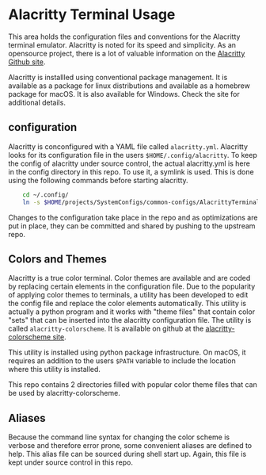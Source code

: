 # Alacritty Terminal Usage

This area holds the configuration files and conventions for the Alacritty terminal emulator.  Alacritty is noted for its speed and simplicity. As an opensource project, there is a lot of valuable information on the [Alacritty Github site](https://github.com/alacritty/alacritty). 

Alacritty is installled using conventional package management.  It is available as a package for linux distributions and available as a homebrew package for macOS. It is also available for Windows.  Check the site for additional details.

## configuration

Alacritty is conconfigured with a YAML file called `alacritty.yml`. Alacritty looks for its configuration file in the users `$HOME/.config/alacritty`. To keep the config of alacritty under source control, the actual alacritty.yml is here in the config directory in this repo.  To use it, a symlink is used. This is done using the following commands before starting alacritty.

``` bash
    cd ~/.config/
    ln -s $HOME/projects/SystemConfigs/common-configs/AlacrittyTerminal/config ./alacritty
```

Changes to the configuration take place in the repo and as optimizations are put in place, they can be committed and shared by pushing to the upstream repo.

## Colors and Themes

Alacritty is a true color terminal. Color themes are available and are coded by replacing certain elements in the configuration file. Due to the popularity of applying color themes to terminals, a utility has been developed to edit the config file and replace the color elements automatically.  This utility is actually a python program and it works with "theme files" that contain color "sets" that can be inserted into the alacritty configuration file.  The utility is called `alacritty-colorscheme`. It is available on github at the [alacritty-colorscheme site](https://github.com/toggle-corp/alacritty-colorscheme).

This utility is installed using python package infrastructure. On macOS, it requires an addition to the users `$PATH` variable to include the location where this utility is installed.

This repo contains 2 directories filled with popular color theme files that can be used by alacritty-colorscheme.  

## Aliases

Because the command line syntax for changing the color scheme is verbose and therefore error prone, some convenient aliases are defined to help.  This alias file can be sourced during shell start up. Again, this file is kept under source control in this repo.
